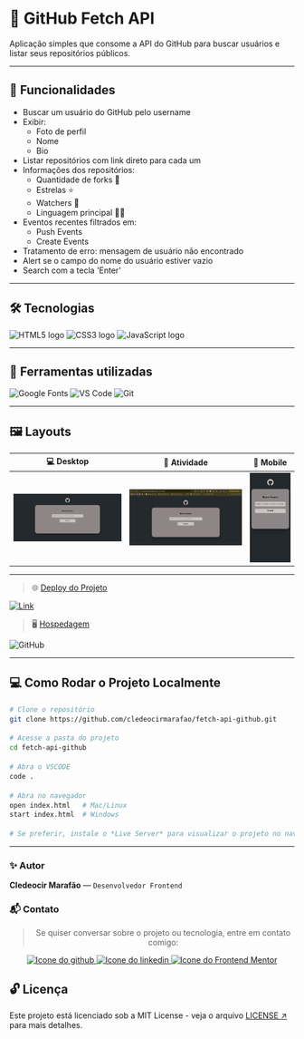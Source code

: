 # 🔎 GitHub Fetch API

Aplicação simples que consome a API do GitHub para buscar usuários e listar seus repositórios públicos.

---

## 🎯 Funcionalidades

- Buscar um usuário do GitHub pelo username
- Exibir:
    - Foto de perfil
    - Nome
    - Bio
- Listar repositórios com link direto para cada um
- Informações dos repositórios:
  - Quantidade de forks 🍴
  - Estrelas ⭐
  - Watchers 👀
  - Linguagem principal 👨‍💻
- Eventos recentes filtrados em:
  - Push Events
  - Create Events
- Tratamento de erro: mensagem de usuário não encontrado
- Alert se o campo do nome do usuário estiver vazio
- Search com a tecla 'Enter'

---

## 🛠️ Tecnologias

<img src="https://cdn.jsdelivr.net/gh/devicons/devicon/icons/html5/html5-original.svg" width="50" height="50" alt="HTML5 logo" />
<img src="https://cdn.jsdelivr.net/gh/devicons/devicon/icons/css3/css3-original.svg" width="50" height="50" alt="CSS3 logo" />
<img src="https://cdn.jsdelivr.net/gh/devicons/devicon/icons/javascript/javascript-original.svg" width="50" height="50" alt="JavaScript logo" />

---

## 🔧 Ferramentas utilizadas

![Google Fonts](https://img.shields.io/badge/Google%20Fonts-4285F4?style=for-the-badge&logo=google&logoColor=white)
![VS Code](https://img.shields.io/badge/VSCode-0078d7?style=for-the-badge&logo=visual-studio-code&logoColor=white)
![Git](https://img.shields.io/badge/Git-F05032?style=for-the-badge&logo=git&logoColor=white)

---

## 🖼️ Layouts

| 💻 Desktop | 🔵 Atividade | 📲 Mobile |
|------------|----------------|-----------|
|![Preview Desktop](./src/images/for-readme.jpg) | ![Preview Estado Ativo](./src/images/atividade.gif) | ![Preview Mobile](./src/images/atividade-mobile.gif) |

---

> 🌐 [Deploy do Projeto](#) 

[![Link](https://img.shields.io/badge/🔗-Acesse%20aqui-blue?style=for-the-badge)](https://cledeocirmarafao.github.io/fetch-api-github/)

> 🖥️ [Hospedagem](#)

![GitHub](https://img.shields.io/badge/GitHub-181717?style=for-the-badge&logo=github&logoColor=white)

---

## 💻 Como Rodar o Projeto Localmente

```bash
# Clone o repositório
git clone https://github.com/cledeocirmarafao/fetch-api-github.git

# Acesse a pasta do projeto
cd fetch-api-github

# Abra o VSCODE
code .

# Abra no navegador
open index.html   # Mac/Linux
start index.html  # Windows

# Se preferir, instale o *Live Server* para visualizar o projeto no navegador
```
---

### ✨ Autor

**Cledeocir Marafão** — ``Desenvolvedor Frontend``

### 📬 Contato

<div align="center">

> Se quiser conversar sobre o projeto ou tecnologia, entre em contato comigo:

  <a href="https://github.com/cledeocirmarafao" target="_blank">
    <img src="https://img.shields.io/badge/GitHub-000?style=for-the-badge&logo=github&logoColor=white" alt="Icone do github" />
  </a>
  <a href="https://www.linkedin.com/in/cledeocir-maraf%C3%A3o-267768193/" target="_blank">
    <img src="https://img.shields.io/badge/LinkedIn-0077B5?style=for-the-badge&logo=linkedin&logoColor=white" alt="Icone do linkedin"/>
  </a>
  <a href="https://www.frontendmentor.io/profile/cledeocirmarafao" target="_blank">
    <img src="https://img.shields.io/badge/Frontend%20Mentor-3D3D3D?style=for-the-badge&logo=frontendmentor&logoColor=white" alt="Icone do Frontend Mentor"/>
  </a>
</div>

## 🔓 Licença

Este projeto está licenciado sob a MIT License - veja o arquivo [LICENSE ↗️](https://opensource.org/license/mit)
 para mais detalhes.
